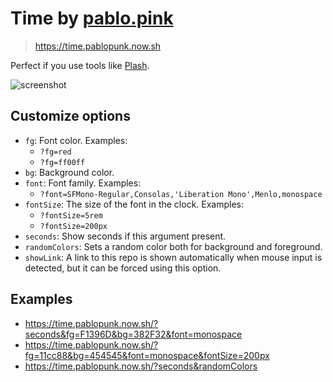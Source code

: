 # Time by [pablo.pink](https://pablo.pink)

> https://time.pablopunk.now.sh

Perfect if you use tools like [Plash](https://sindresorhus.com/plash).

![screenshot](https://raw.githubusercontent.com/pablopunk/time/master/screenshot.png)

## Customize options

- `fg`: Font color. Examples:
  - `?fg=red`
  - `?fg=ff00ff`
- `bg`: Background color.
- `font`: Font family. Examples:
  - `?font=SFMono-Regular,Consolas,'Liberation Mono',Menlo,monospace`
- `fontSize`: The size of the font in the clock. Examples:
  - `?fontSize=5rem`
  - `?fontSize=200px`
- `seconds`: Show seconds if this argument present.
- `randomColors`: Sets a random color both for background and foreground.
- `showLink`: A link to this repo is shown automatically when mouse input is detected, but it can be forced using this option.

## Examples

- https://time.pablopunk.now.sh/?seconds&fg=F1396D&bg=382F32&font=monospace
- https://time.pablopunk.now.sh/?fg=11cc88&bg=454545&font=monospace&fontSize=200px
- https://time.pablopunk.now.sh/?seconds&randomColors


